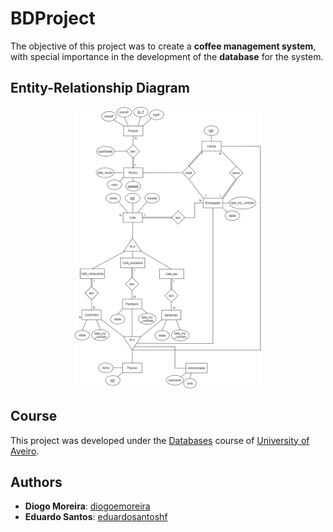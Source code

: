 # BDProject

The objective of this project was to create a **coffee management system**, with special importance in the development of the **database** for the system.

## Entity-Relationship Diagram
<p align="center">
    <img style="height: 450px" src="./Diagrams/DER.png">
</p>

## Course
This project was developed under the [Databases](https://www.ua.pt/en/uc/2238) course of [University of Aveiro](https://www.ua.pt/).

## Authors
* **Diogo Moreira**: [diogoemoreira](https://github.com/diogoemoreira)
* **Eduardo Santos**: [eduardosantoshf](https://github.com/eduardosantoshf)